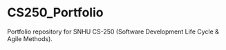 # CS250_Portfolio
Portfolio repository for SNHU CS-250 (Software Development Life Cycle &amp; Agile Methods).
